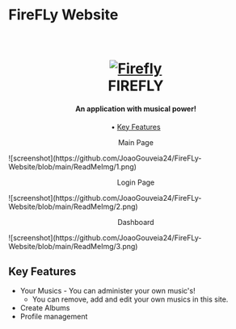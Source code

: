 # FireFLy Website
 
<h1 align="center">
  <br>
  <a href="Link"><img src="https://github.com/JoaoGouveia24/FireFly-Music/blob/main/src/main/resources/images/Firefly_LOGO_2.png?raw=true" alt="Firefly" width="200"></a>
  <br>
  FIREFLY
  <br>
</h1>

<h4 align="center">An application with musical power!</h4>

<p align="center">
  • <a href="#key-features">Key Features</a>
</p>

<p align="center">Main Page</a></p>
![screenshot](https://github.com/JoaoGouveia24/FireFLy-Website/blob/main/ReadMeImg/1.png)

<p align="center">Login Page</a></p>
![screenshot](https://github.com/JoaoGouveia24/FireFLy-Website/blob/main/ReadMeImg/2.png)

<p align="center">Dashboard</a></p>
![screenshot](https://github.com/JoaoGouveia24/FireFLy-Website/blob/main/ReadMeImg/3.png)

## Key Features

* Your Musics - You can administer your own music's!
  - You can remove, add and edit your own musics in this site.
* Create Albums 
* Profile management


